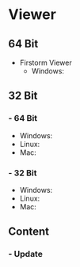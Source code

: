 # Viewer

## 64 Bit
* Firstorm Viewer
    * Windows: 

## 32 Bit

### - 64 Bit
* Windows:
* Linux:
* Mac:

### - 32 Bit
* Windows:
* Linux:
* Mac:
















    
## Content

### - Update
